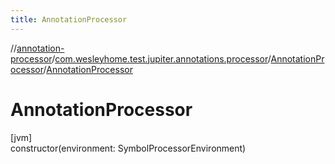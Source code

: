```yaml
---
title: AnnotationProcessor
---
```

//[annotation-processor](../../../index.html)/[com.wesleyhome.test.jupiter.annotations.processor](../index.html)/[AnnotationProcessor](index.html)/[AnnotationProcessor](-annotation-processor.html)



# AnnotationProcessor



[jvm]\
constructor(environment: SymbolProcessorEnvironment)




